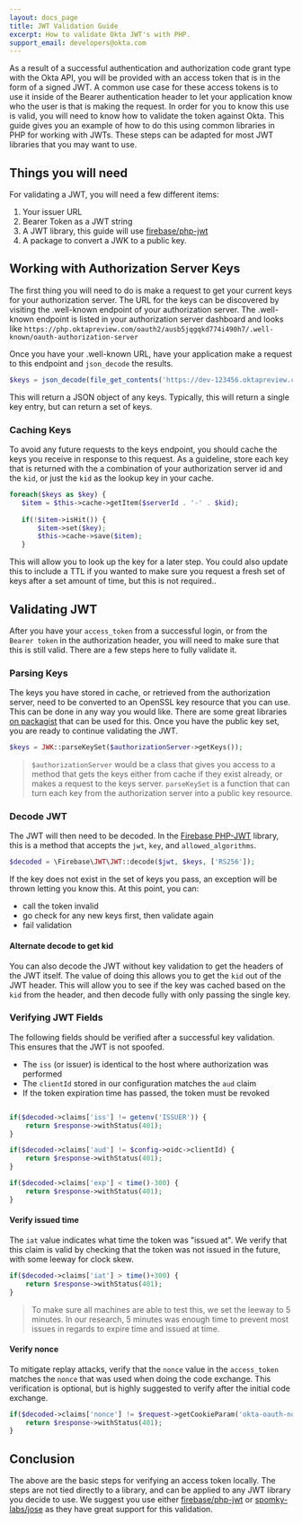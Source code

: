 ```yaml
---
layout: docs_page
title: JWT Validation Guide
excerpt: How to validate Okta JWT's with PHP.
support_email: developers@okta.com
---
```


As a result of a successful authentication and authorization code grant type with the Okta API, you will be provided 
with an access token that is in the form of a signed JWT. A common use case for these access tokens is to use it 
inside of the Bearer authentication header to let your application know who the user is that is making the request. 
In order for you to know this use is valid, you will need to know how to validate the token against Okta. This guide 
gives you an example of how to do this using common libraries in PHP for working with JWTs. These steps can be 
adapted for most JWT libraries that you may want to use.
 
## Things you will need
For validating a JWT, you will need a few different items:

1. Your issuer URL
2. Bearer Token as a JWT string
3. A JWT library, this guide will use [firebase/php-jwt](https://packagist.org/packages/firebase/php-jwt)
4. A package to convert a JWK to a public key.

## Working with Authorization Server Keys
The first thing you will need to do is make a request to get your current keys for your authorization server. The URL
 for the keys can be discovered by visiting the .well-known endpoint of your authorization server. The .well-known 
 endpoint is listed in your authorization server dashboard and looks like 
 `https://php.oktapreview.com/oauth2/ausb5jqgqkd774i490h7/.well-known/oauth-authorization-server`
 
 Once you have your .well-known URL, have your application make a request to this endpoint and `json_decode` the 
 results.
 
 ```php
 $keys = json_decode(file_get_contents('https://dev-123456.oktapreview.com/oauth2/ausb5jqg774i490h7/v1/keys'));
 ```
 
 This will return a JSON object of any keys. Typically, this will return a single key entry, but can return a set of 
 keys. 
 
 ### Caching Keys
 To avoid any future requests to the keys endpoint, you should cache the keys you receive in response to this 
 request. As a guideline, store each key that is returned with the a combination of your authorization server id and 
 the `kid`, or just the `kid` as the lookup key in your cache.
 
 ```php
 foreach($keys as $key) {
    $item = $this->cache->getItem($serverId . '-' . $kid);
    
    if(!$item->isHit()) {
        $item->set($key);
        $this->cache->save($item);
    } 
 ```
 
 This will allow you to look up the key for a later step. You could also update this to include a TTL if you wanted 
 to make sure you request a fresh set of keys after a set amount of time, but this is not required..
 
 ## Validating JWT
 After you have your `access_token` from a successful login, or from the `Bearer token` in the authorization header, 
 you will need to make sure that this is still valid. There are a few steps here to fully validate it.
 
 ### Parsing Keys
 The keys you have stored in cache, or retrieved from the authorization server, need to be converted to an OpenSSL 
 key resource that you can use. This can be done in any way you would like. There are some great libraries [on 
 packagist](https://packagist.org/search/?q=jwk) that can be used for this. Once you have the public key set, you are
  ready to continue validating the JWT.
  
```php
$keys = JWK::parseKeySet($authorizationServer->getKeys());
```

> `$authorizationServer` would be a class that gives you access to a method that gets the keys either from cache if 
they exist already, or makes a request to the keys server.  `parseKeySet` is a function that can turn each key from 
the authorization server into a public key resource.

### Decode JWT
The JWT will then need to be decoded. In the [Firebase PHP-JWT](https://packagist.org/packages/firebase/php-jwt) 
library, this is a method that accepts the `jwt`, 
`key`, and `allowed_algorithms`.

```php
$decoded = \Firebase\JWT\JWT::decode($jwt, $keys, ['RS256']);
```

If the key does not exist in the set of keys you pass, an exception will be thrown letting you know this. At this 
point, you can:
 - call the token invalid
 - go check for any new keys first, then validate again
 - fail validation

#### Alternate decode to get kid
You can also decode the JWT without key validation to get the headers of the JWT itself. The value of doing this 
allows you to get the `kid` out of the JWT header. This will allow you to see if the key was cached based on the `kid` 
from the header, and then decode fully with only passing the single key.


 
### Verifying JWT Fields
The following fields should be verified after a successful key validation. This ensures that the JWT is not spoofed.

  - The `iss` (or issuer) is identical to the host where authorization was performed
  - The `clientId` stored in our configuration matches the `aud` claim
  - If the token expiration time has passed, the token must be revoked

```php

if($decoded->claims['iss'] != getenv('ISSUER')) {
    return $response->withStatus(401);
}

if($decoded->claims['aud'] != $config->oidc->clientId) {
    return $response->withStatus(401);
}

if($decoded->claims['exp'] < time()-300) {
    return $response->withStatus(401);
}


```


#### Verify issued time
The `iat` value indicates what time the token was "issued at". We verify that this claim is valid by checking that the token was not issued in the future, with some leeway for clock skew.

```php
if($decoded->claims['iat'] > time()+300) {
    return $response->withStatus(401);
}
```

> To make sure all machines are able to test this, we set the leeway to 5 minutes. In our research, 5 minutes was 
enough time to prevent most issues in regards to expire time and issued at time.


#### Verify nonce
To mitigate replay attacks, verify that the `nonce` value in the `access_token` matches the `nonce` that was used when 
doing the code exchange. This verification is optional, but is highly suggested to verify after the initial code 
exchange.

```php
if($decoded->claims['nonce'] != $request->getCookieParam('okta-oauth-nonce')) {
    return $response->withStatus(401);
}
```
 
## Conclusion
The above are the basic steps for verifying an access token locally. The steps are not tied directly to a library, 
and can be applied to any JWT library you decide to use. We suggest you use either 
[firebase/php-jwt](https://packagist.org/packages/firebase/php-jwt) or 
[spomky-labs/jose](https://packagist.org/packages/spomky-labs/jose) as they have great support for this validation.